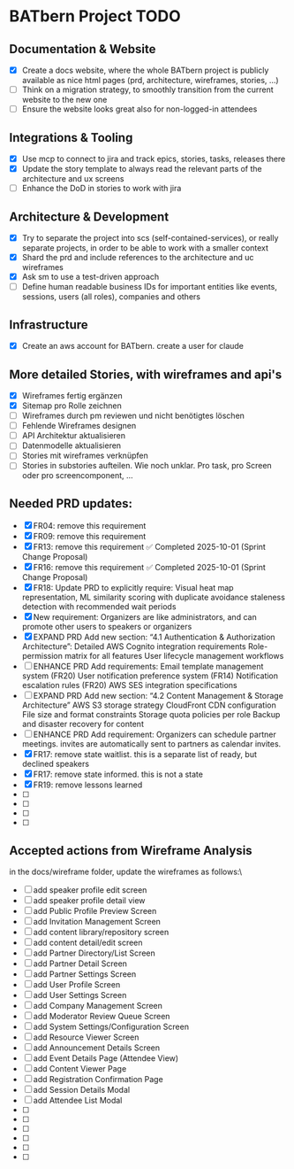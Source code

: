 # BATbern Project TODO

## Documentation & Website
- [x] Create a docs website, where the whole BATbern project is publicly available as nice html pages (prd, architecture, wireframes, stories, ...)
- [ ] Think on a migration strategy, to smoothly transition from the current website to the new one
- [ ] Ensure the website looks great also for non-logged-in attendees

## Integrations & Tooling
- [x] Use mcp to connect to jira and track epics, stories, tasks, releases there
- [x] Update the story template to always read the relevant parts of the architecture and ux screens
- [ ] Enhance the DoD in stories to work with jira

## Architecture & Development
- [x] Try to separate the project into scs (self-contained-services), or really separate projects, in order to be able to work with a smaller context
- [x] Shard the prd and include references to the architecture and uc wireframes
- [x] Ask sm to use a test-driven approach
- [ ] Define human readable business IDs for important entities like events, sessions, users (all roles), companies and others

## Infrastructure
- [x] Create an aws account for BATbern. create a user for claude

## More detailed Stories, with wireframes and api's
- [x] Wireframes fertig ergänzen
- [x] Sitemap pro Rolle zeichnen
- [ ] Wireframes durch pm reviewen und nicht benötigtes löschen 
- [ ] Fehlende Wireframes designen
- [ ] API Architektur aktualisieren
- [ ] Datenmodelle aktualisieren 
- [ ] Stories mit wireframes verknüpfen 
- [ ] Stories in substories aufteilen. Wie noch unklar. Pro task, pro Screen oder pro screencomponent, …

## Needed PRD updates:
- [x] FR04: remove this requirement
- [x] FR09: remove this requirement
- [x] FR13: remove this requirement ✅ Completed 2025-10-01 (Sprint Change Proposal)
- [x] FR16: remove this requirement ✅ Completed 2025-10-01 (Sprint Change Proposal)
- [x] FR18: Update PRD to explicitly require: Visual heat map representation, ML similarity scoring with duplicate avoidance staleness detection with recommended wait periods
- [x] New requirement: Organizers are like administrators, and can promote other users to speakers or organizers
- [x] EXPAND PRD Add new section: “4.1 Authentication & Authorization Architecture”:
        Detailed AWS Cognito integration requirements
        Role-permission matrix for all features
        User lifecycle management workflows
- [ ] ENHANCE PRD Add requirements:
        Email template management system (FR20)
        User notification preference system (FR14)
        Notification escalation rules (FR20)
        AWS SES integration specifications
- [ ] EXPAND PRD Add new section: “4.2 Content Management & Storage Architecture”
        AWS S3 storage strategy
        CloudFront CDN configuration
        File size and format constraints
        Storage quota policies per role
        Backup and disaster recovery for content
- [ ] ENHANCE PRD Add requirement: Organizers can schedule partner meetings. invites are automatically sent to partners as calendar invites.
- [x] FR17: remove state waitlist. this is a separate list of ready, but declined speakers
- [x] FR17: remove state informed. this is not a state
- [x] FR19: remove lessons learned
- [ ] 
- [ ] 
- [ ] 
- [ ] 


## Accepted actions from Wireframe Analysis
in the docs/wireframe folder, update the wireframes as follows:\
- [ ] add speaker profile edit screen
- [ ] add speaker profile detail view
- [ ] add Public Profile Preview Screen
- [ ] add Invitation Management Screen
- [ ] add content library/repository screen
- [ ] add content detail/edit screen
- [ ] add Partner Directory/List Screen
- [ ] add Partner Detail Screen
- [ ] add Partner Settings Screen
- [ ] add User Profile Screen
- [ ] add User Settings Screen
- [ ] add Company Management Screen
- [ ] add Moderator Review Queue Screen
- [ ] add System Settings/Configuration Screen
- [ ] add Resource Viewer Screen
- [ ] add Announcement Details Screen
- [ ] add Event Details Page (Attendee View)
- [ ] add Content Viewer Page
- [ ] add Registration Confirmation Page
- [ ] add Session Details Modal
- [ ] add Attendee List Modal
- [ ] 
- [ ] 
- [ ] 
- [ ] 
- [ ] 
- [ ] 
